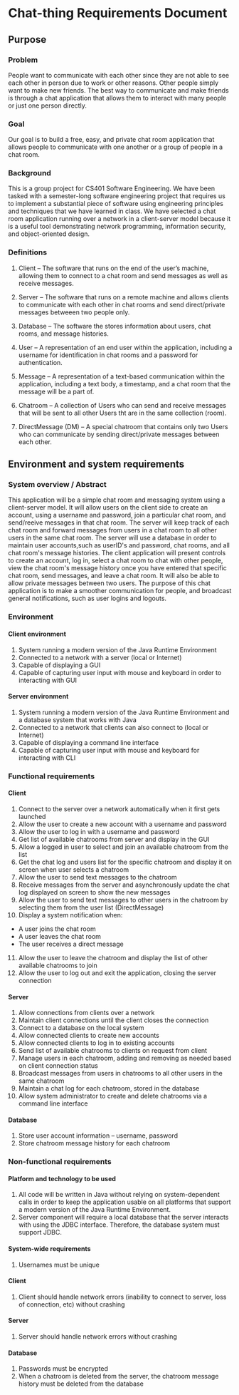 # Chat-thing Requirements Document


## Purpose
### Problem
People want to communicate with each other since they are not able to see each other in person due to work or other reasons. Other people simply want to make new friends. The best way to communicate and make friends is through a chat application that allows them to interact with many people or just one person directly.

### Goal
Our goal is to build a free, easy, and private chat room application that allows people to communicate with one another or a group of people in a chat room.

### Background
This is a group project for CS401 Software Engineering. We have been tasked with a semester-long software engineering project that requires us to implement a substantial piece of software using engineering principles and techniques that we have learned in class. We have selected a chat room application running over a network in a client-server model because it is a useful tool demonstrating network programming, information security, and object-oriented design.

### Definitions
1. Client – The software that runs on the end of the user’s machine, allowing them to connect to a chat room and send messages as well as receive messages.

2. Server – The software that runs on a remote machine and allows clients to communicate with each other in chat rooms and send direct/private messages betweeen two people only.

3. Database – The software the stores information about users, chat rooms, and message histories.

4. User – A representation of an end user within the application, including a username for identification in chat rooms and a password for authentication.

5. Message – A representation of a text-based communication within the application, including a text body, a timestamp, and a chat room that the message will be a part of.

6. Chatroom – A collection of Users who can send and receive messages that will be sent to all other Users tht are in the same collection (room).

7. DirectMessage (DM) – A special chatroom that contains only two Users who can communicate by sending direct/private messages between each other.

## Environment and system requirements
### System overview / Abstract
This application will be a simple chat room and messaging system using a client-server model. It will allow users on the client side to create an account, using a username and password, join a particular chat room, and send/reeive messages in that chat room. The server will keep track of each chat room and forward messages from users in a chat room to all other users in the same chat room. The server will use a database in order to maintain user accounts,such as userID's and password, chat rooms, and all chat room's message histories. The client application will present controls to create an account, log in, select a chat room to chat with other people, view the chat room's message history once you have entered that specific chat room, send messages, and leave a chat room. It will also be able to allow private messages between two users. The purpose of this chat application is to make a smoother communication for people, and broadcast general notifications, such as user logins and logouts.

### Environment
#### Client environment
1.	System running a modern version of the Java Runtime Environment
2.	Connected to a network with a server (local or Internet)
3.	Capable of displaying a GUI
4.	Capable of capturing user input with mouse and keyboard in order to interacting with GUI

#### Server environment
1.	System running a modern version of the Java Runtime Environment and a database system that works with Java
2.	Connected to a network that clients can also connect to (local or Internet)
3.	Capable of displaying a command line interface
4.	Capable of capturing user input with mouse and keyboard for interacting with CLI


### Functional requirements
#### Client
1.	Connect to the server over a network automatically when it first gets launched
2.	Allow the user to create a new account with a username and password
3.	Allow the user to log in with a username and password
4.	Get list of available chatrooms from server and display in the GUI
5.	Allow a logged in user to select and join an available chatroom from the list
6.	Get the chat log and users list for the specific chatroom and display it on screen when user selects a chatroom
7.	Allow the user to send text messages to the chatroom
8.	Receive messages from the server and asynchronously update the chat log displayed on screen to show the new messages
9.	Allow the user to send text messages to other users in the chatroom by selecting them from the user list (DirectMessage)
10.	Display a system notification when:
  -	A user joins the chat room
  -	A user leaves the chat room
  -	The user receives a direct message
11.	Allow the user to leave the chatroom and display the list of other available chatrooms to join
12.	Allow the user to log out and exit the application, closing the server connection

#### Server
1.	Allow connections from clients over a network
2.	Maintain client connections until the client closes the connection
3.	Connect to a database on the local system
4.	Allow connected clients to create new accounts
5.	Allow connected clients to log in to existing accounts
6.	Send list of available chatrooms to clients on request from client
7.	Manage users in each chatroom, adding and removing as needed based on client connection status
8.	Broadcast messages from users in chatrooms to all other users in the same chatroom
9.	Maintain a chat log for each chatroom, stored in the database
10.	Allow system administrator to create and delete chatrooms via a command line interface

#### Database
1.	Store user account information – username, password
2.	Store chatroom message history for each chatroom

### Non-functional requirements

#### Platform and technology to be used
1.	All code will be written in Java without relying on system-dependent calls in order to keep the application usable on all platforms that support a modern version of the Java Runtime Environment.
2.	Server component will require a local database that the server interacts with using the JDBC interface. Therefore, the database system must support JDBC.

#### System-wide requirements
1.	Usernames must be unique

#### Client
1.	Client should handle network errors (inability to connect to server, loss of connection, etc) without crashing

#### Server
1.	Server should handle network errors without crashing

#### Database
1.	Passwords must be encrypted
2.	When a chatroom is deleted from the server, the chatroom message history must be deleted from the database
